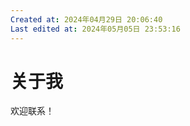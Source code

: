 ```yaml
---
Created at: 2024年04月29日 20:06:40
Last edited at: 2024年05月05日 23:53:16
---
```

<script setup>
import { VPTeamMembers } from 'vitepress/theme'

const members = [
  {
    avatar: 'https://www.github.com/yyx990803.png',
    name: 'Evan You',
    title: 'Creator',
    links: [
      { icon: 'github', link: 'https://github.com/yyx990803' },
      { icon: 'twitter', link: 'https://twitter.com/youyuxi' }
    ]
  },
]
</script>

# 关于我

欢迎联系！

<VPTeamMembers size="small" :members="members" />